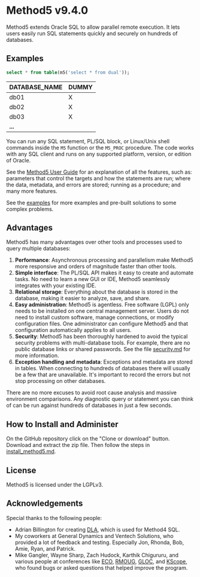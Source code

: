 # Method5 v9.4.0

Method5 extends Oracle SQL to allow parallel remote execution. It lets users easily run SQL statements quickly and securely on hundreds of databases.

## Examples

```sql
select * from table(m5('select * from dual'));
```

|DATABASE_NAME|DUMMY |
|-------------|------|
|db01         |X     |
|db02         |X     |
|db03         |X     |
|**...**      |      |

You can run any SQL statement, PL/SQL block, or Linux/Unix shell commands inside the `M5` function or the `M5_PROC` procedure. The code works with any SQL client and runs on any supported platform, version, or edition of Oracle.

See the [Method5 User Guide](user_guide.md) for an explanation of all the features, such as: parameters that control the targets and how the statements are run; where the data, metadata, and errors are stored; running as a procedure; and many more features.

See the [examples](examples/readme.md) for more examples and pre-built solutions to some complex problems.

## Advantages

Method5 has many advantages over other tools and processes used to query multiple databases:

1. **Performance**: Asynchronous processing and parallelism make Method5 more responsive and orders of magnitude faster than other tools.
2. **Simple interface**: The PL/SQL API makes it easy to create and automate tasks. No need to learn a new GUI or IDE, Method5 seamlessly integrates with your existing IDE.
3. **Relational storage**: Everything about the database is stored in the database, making it easier to analyze, save, and share.
4. **Easy administration**: Method5 is agentless. Free software (LGPL) only needs to be installed on one central management server. Users do not need to install custom software, manage connections, or modify configuration files. One administrator can configure Method5 and that configuration automatically applies to all users.
5. **Security**: Method5 has been thoroughly hardened to avoid the typical security problems with multi-database tools. For example, there are no public database links or shared passwords. See the file [security.md](security.md) for more information.
6. **Exception handling and metadata**: Exceptions and metadata are stored in tables. When connecting to hundreds of databases there will usually be a few that are unavailable. It's important to record the errors but not stop processing on other databases.

There are no more excuses to avoid root cause analysis and massive environment comparisons. Any diagnostic query or statement you can think of can be run against hundreds of databases in just a few seconds.

## How to Install and Administer

On the GitHub repository click on the "Clone or download" button. Download and extract the zip file. Then follow the steps in [install_method5.md](install_method5.md).

## License

Method5 is licensed under the LGPLv3.

## Acknowledgements

Special thanks to the following people:

* Adrian Billington for creating [DLA](https://github.com/oracle-developer/dla), which is used for Method4 SQL.
* My coworkers at General Dynamics and Ventech Solutions, who provided a lot of feedback and testing. Especially Jon, Rhonda, Bob, Amie, Ryan, and Patrick.
* Mike Gangler, Wayne Sharp, Zach Hudock, Karthik Chigururu, and various people at conferences like [ECO](https://www.eastcoastoracle.org), [RMOUG](https://rmoug.org/), [GLOC](https://gloc.neooug.org/), and [KScope](https://www.odtug.com/), who found bugs or asked questions that helped improve the program.
